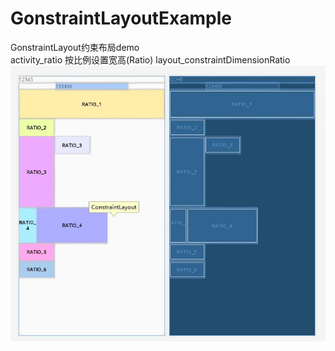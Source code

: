 # GonstraintLayoutExample
GonstraintLayout约束布局demo  
activity_ratio  按比例设置宽高(Ratio) layout_constraintDimensionRatio  
![activity_ratio](https://github.com/YynIT/GonstraintLayoutExample/blob/master/readmeImage/activity_ratio.jpg)
